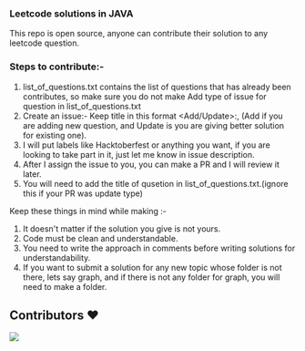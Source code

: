 ### Leetcode solutions in JAVA

This repo is open source, anyone can contribute their solution to any leetcode question.

### Steps to contribute:- 
1. list_of_questions.txt contains the list of questions that has already been contributes, so make sure you do not make Add type of issue for question in list_of_questions.txt
2. Create an issue:- Keep title in this format <Add/Update>:<Question Name>, (Add if you are adding new question, and Update is you are giving better solution for existing one).
3. I will put labels like Hacktoberfest or anything you want, if you are looking to take part in it, just let me know in issue description.
4. After I assign the issue to you, you can make a PR and I will review it later.
5. You will need to add the title of qusetion in list_of_questions.txt.(ignore this if your PR was update type)

Keep these things in mind while making :-
1. It doesn't matter if the solution you give is not yours.
2. Code must be clean and understandable.
3. You need to write the approach in comments before writing solutions for understandability.
4. If you want to submit a solution for any new topic whose folder is not there, lets say graph, and if there is not any folder for graph, you will need to make a folder.

## Contributors ❤️ 

<a href="https://github.com/dexterpuru/leetcode_java/graphs/contributors">
  <img src="https://contributors-img.web.app/image?repo=dexterpuru/leetcode_java" />
</a>